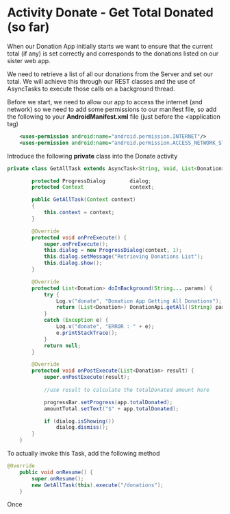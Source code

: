 # Activity Donate - Get Total Donated (so far)

When our Donation App initially starts we want to ensure that the current total (if any) is set correctly and corresponds to the donations listed on our sister web app.

We need to retrieve a list of all our donations from the Server and set our total. We will achieve this through our REST classes and the use of AsyncTasks to execute those calls on a background thread.

Before we start, we need to allow our app to access the internet (and network) so we need to add some permissions to our manifest file, so add the following to your <b>AndroidManifest.xml</b> file (just before the <application tag)  

~~~xml
    <uses-permission android:name="android.permission.INTERNET"/>
    <uses-permission android:name="android.permission.ACCESS_NETWORK_STATE" />
~~~

Introduce the following <b>private</b> class into the Donate activity

~~~java
private class GetAllTask extends AsyncTask<String, Void, List<Donation>> {

        protected ProgressDialog 		dialog;
        protected Context 				context;

        public GetAllTask(Context context)
        {
            this.context = context;
        }

        @Override
        protected void onPreExecute() {
            super.onPreExecute();
            this.dialog = new ProgressDialog(context, 1);
            this.dialog.setMessage("Retrieving Donations List");
            this.dialog.show();
        }

        @Override
        protected List<Donation> doInBackground(String... params) {
            try {
                Log.v("donate", "Donation App Getting All Donations");
                return (List<Donation>) DonationApi.getAll((String) params[0]);
            }
            catch (Exception e) {
                Log.v("donate", "ERROR : " + e);
                e.printStackTrace();
            }
            return null;
        }

        @Override
        protected void onPostExecute(List<Donation> result) {
            super.onPostExecute(result);
            
            //use result to calculate the totalDonated amount here

            progressBar.setProgress(app.totalDonated);
            amountTotal.setText("$" + app.totalDonated);

            if (dialog.isShowing())
                dialog.dismiss();
        }
    }
~~~

To actually invoke this Task, add the following method 

~~~java
@Override
    public void onResume() {
        super.onResume();
        new GetAllTask(this).execute("/donations");
    }
~~~

Once 